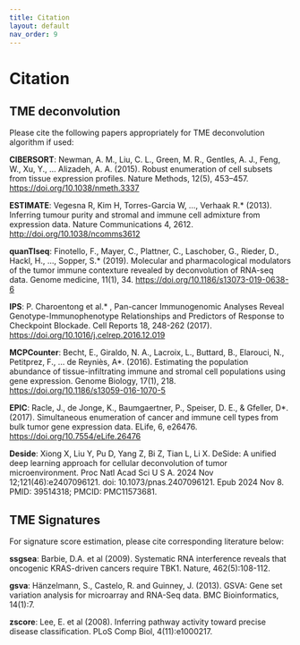 ```yaml
---
title: Citation
layout: default
nav_order: 9
---
```


# Citation

## TME deconvolution

Please cite the following papers appropriately for TME deconvolution algorithm if used:

**CIBERSORT**: Newman, A. M., Liu, C. L., Green, M. R., Gentles, A. J., Feng, W., Xu, Y., … Alizadeh, A. A. (2015). Robust enumeration of cell subsets from tissue expression profiles. Nature Methods, 12(5), 453–457. https://doi.org/10.1038/nmeth.3337

**ESTIMATE**: Vegesna R, Kim H, Torres-Garcia W, …, Verhaak R.* (2013). Inferring tumour purity and stromal and immune cell admixture from expression data. Nature Communications 4, 2612. http://doi.org/10.1038/ncomms3612

**quanTIseq**: Finotello, F., Mayer, C., Plattner, C., Laschober, G., Rieder, D., Hackl, H., …, Sopper, S.* (2019). Molecular and pharmacological modulators of the tumor immune contexture revealed by deconvolution of RNA-seq data. Genome medicine, 11(1), 34. https://doi.org/10.1186/s13073-019-0638-6

**IPS**: P. Charoentong et al.* , Pan-cancer Immunogenomic Analyses Reveal Genotype-Immunophenotype Relationships and Predictors of Response to Checkpoint Blockade. Cell Reports 18, 248-262 (2017). https://doi.org/10.1016/j.celrep.2016.12.019

**MCPCounter**: Becht, E., Giraldo, N. A., Lacroix, L., Buttard, B., Elarouci, N., Petitprez, F., … de Reyniès, A*. (2016). Estimating the population abundance of tissue-infiltrating immune and stromal cell populations using gene expression. Genome Biology, 17(1), 218. https://doi.org/10.1186/s13059-016-1070-5

**EPIC**: Racle, J., de Jonge, K., Baumgaertner, P., Speiser, D. E., & Gfeller, D*. (2017). Simultaneous enumeration of cancer and immune cell types from bulk tumor gene expression data. ELife, 6, e26476. https://doi.org/10.7554/eLife.26476

**Deside**: Xiong X, Liu Y, Pu D, Yang Z, Bi Z, Tian L, Li X. DeSide: A unified deep learning approach for cellular deconvolution of tumor microenvironment. Proc Natl Acad Sci U S A. 2024 Nov 12;121(46):e2407096121. doi: 10.1073/pnas.2407096121. Epub 2024 Nov 8. PMID: 39514318; PMCID: PMC11573681.

## TME Signatures

For signature score estimation, please cite corresponding literature below:

**ssgsea**: Barbie, D.A. et al (2009). Systematic RNA interference reveals that oncogenic KRAS-driven cancers require TBK1. Nature, 462(5):108-112.

**gsva**: Hänzelmann, S., Castelo, R. and Guinney, J. (2013). GSVA: Gene set variation analysis for microarray and RNA-Seq data. BMC Bioinformatics, 14(1):7.

**zscore**: Lee, E. et al (2008). Inferring pathway activity toward precise disease classification. PLoS Comp Biol, 4(11):e1000217.